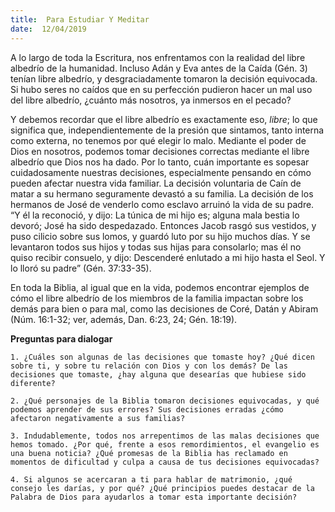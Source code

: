 ```yaml
---
title:  Para Estudiar Y Meditar
date:  12/04/2019
---
```


A lo largo de toda la Escritura, nos enfrentamos con la realidad del libre albedrío de la humanidad. Incluso Adán y Eva antes de la Caída (Gén. 3) tenían libre albedrío, y desgraciadamente tomaron la decisión equivocada. Si hubo seres no caídos que en su perfección pudieron hacer un mal uso del libre albedrío, ¿cuánto más nosotros, ya inmersos en el pecado?

Y debemos recordar que el libre albedrío es exactamente eso, _libre_; lo que significa que, independientemente de la presión que sintamos, tanto interna como externa, no tenemos por qué elegir lo malo. Mediante el poder de Dios en nosotros, podemos tomar decisiones correctas mediante el libre albedrío que Dios nos ha dado. Por lo tanto, cuán importante es sopesar cuidadosamente nuestras decisiones, especialmente pensando en cómo pueden afectar nuestra vida familiar. La decisión voluntaria de Caín de matar a su hermano seguramente devastó a su familia. La decisión de los hermanos de José de venderlo como esclavo arruinó la vida de su padre. “Y él la reconoció, y dijo: La túnica de mi hijo es; alguna mala bestia lo devoró; José ha sido despedazado. Entonces Jacob rasgó sus vestidos, y puso cilicio sobre sus lomos, y guardó luto por su hijo muchos días. Y se levantaron todos sus hijos y todas sus hijas para consolarlo; mas él no quiso recibir consuelo, y dijo: Descenderé enlutado a mi hijo hasta el Seol. Y lo lloró su padre” (Gén. 37:33-35).

En toda la Biblia, al igual que en la vida, podemos encontrar ejemplos de cómo el libre albedrío de los miembros de la familia impactan sobre los demás para bien o para mal, como las decisiones de Coré, Datán y Abiram (Núm. 16:1-32; ver, además, Dan. 6:23, 24; Gén. 18:19).

**Preguntas para dialogar**

`1. ¿Cuáles son algunas de las decisiones que tomaste hoy? ¿Qué dicen sobre ti, y sobre tu relación con Dios y con los demás? De las decisiones que tomaste, ¿hay alguna que desearías que hubiese sido diferente?`

`2. ¿Qué personajes de la Biblia tomaron decisiones equivocadas, y qué podemos aprender de sus errores? Sus decisiones erradas ¿cómo afectaron negativamente a sus familias?`

`3. Indudablemente, todos nos arrepentimos de las malas decisiones que hemos tomado. ¿Por qué, frente a esos remordimientos, el evangelio es una buena noticia? ¿Qué promesas de la Biblia has reclamado en momentos de dificultad y culpa a causa de tus decisiones equivocadas?`

`4. Si algunos se acercaran a ti para hablar de matrimonio, ¿qué consejo les darías, y por qué? ¿Qué principios puedes destacar de la Palabra de Dios para ayudarlos a tomar esta importante decisión?`